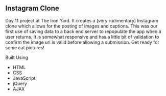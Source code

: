 ## Instagram Clone

Day 11 project at The Iron Yard. It creates a (very rudimentary) Instagram clone which allows for the posting of images and captions. This was our first use of saving data to a back end server to repopulate the app when a user returns. It is somewhat responsive and has a little bit of validation to confirm the image url is valid before allowing a submission. Get ready for some cat pictures!

Built Using
* HTML
* CSS
* JavaScript
* jQuery
* AJAX